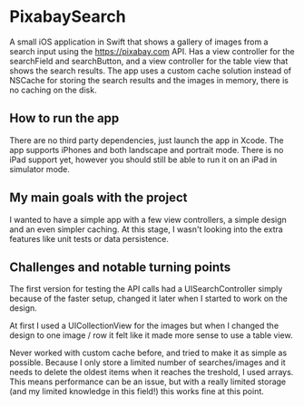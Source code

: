 # PixabaySearch

A small iOS application in Swift that shows a gallery of images from a search input using the https://pixabay.com API. Has a view controller for the searchField and searchButton, and a view controller for the table view that shows the search results. The app uses a custom cache solution instead of NSCache for storing the search results and the images in memory, there is no caching on the disk.

## How to run the app

There are no third party dependencies, just launch the app in Xcode. The app supports iPhones and both landscape and portrait mode. There is no iPad support yet, however you should still be able to run it on an iPad in simulator mode.

## My main goals with the project

I wanted to have a simple app with a few view controllers, a simple design and an even simpler caching. At this stage, I wasn't looking into the extra features like unit tests or data persistence.

## Challenges and notable turning points

The first version for testing the API calls had a UISearchController simply because of the faster setup, changed it later when I started to work on the design.

At first I used a UICollectionView for the images but when I changed the design to one image / row it felt like it made more sense to use a table view.

Never worked with custom cache before, and tried to make it as simple as possible. Because I only store a limited number of searches/images and it needs to delete the oldest items when it reaches the treshold, I used arrays. This means performance can be an issue, but with a really limited storage (and my limited knowledge in this field!) this works fine at this point.

